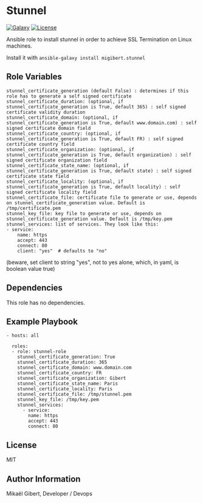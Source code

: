 Stunnel
=========
[![Galaxy](http://img.shields.io/badge/ansible--galaxy-stunnel-blue.svg)](https://galaxy.ansible.com/list#/roles/3502)
[![License](http://img.shields.io/:license-mit-blue.svg)](http://doge.mit-license.org)  


Ansible role to install stunnel in order to achieve SSL Termination on Linux machines.

Install it with `ansible-galaxy install migibert.stunnel`


Role Variables
--------------

```
stunnel_certificate_generation (default False) : determines if this role has to generate a self signed certificate
stunnel_certificate_duration: (optional, if stunnel_certificate_generation is True, default 365) : self signed certificate validity duration
stunnel_certificate_domain: (optional, if stunnel_certificate_generation is True, default www.domain.com) : self signed certificate domain field
stunnel_certificate_country: (optional, if stunnel_certificate_generation is True, default FR) : self signed certificate country field
stunnel_certificate_organization: (optional, if stunnel_certificate_generation is True, default organization) : self signed certificate organization field
stunnel_certificate_state_name: (optional, if stunnel_certificate_generation is True, default state) : self signed certificate state field
stunnel_certificate_locality: (optional, if stunnel_certificate_generation is True, default locality) : self signed certificate locality field
stunnel_certificate_file: certificate file to generate or use, depends on stunnel_certificate_generation value. Default is /tmp/certificate.pem
stunnel_key_file: key file to generate or use, depends on stunnel_certificate_generation value. Default is /tmp/key.pem
stunnel_services: list of services. They look like this:
- service:
    name: https
    accept: 443
    connect: 80
    client: "yes"  # defaults to "no"
```

(beware, set client to string "yes", not to yes alone, which, in yaml, is boolean value true)

Dependencies
------------

This role has no dependencies.

Example Playbook
----------------

```
- hosts: all

  roles:
  - role: stunnel-role
    stunnel_certificate_generation: True
    stunnel_certificate_duration: 365
    stunnel_certificate_domain: www.domain.com
    stunnel_certificate_country: FR
    stunnel_certificate_organization: Gibert
    stunnel_certificate_state_name: Paris
    stunnel_certificate_locality: Paris
    stunnel_certificate_file: /tmp/stunnel.pem
    stunnel_key_file: /tmp/key.pem
    stunnel_services:
      - service:
        name: https
        accept: 443
        connect: 80
```

License
-------

MIT

Author Information
------------------

Mikaël Gibert, Developer / Devops

